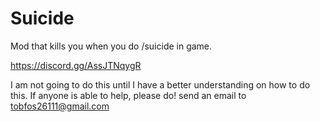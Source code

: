 # Suicide
Mod that kills you when you do /suicide in game.

https://discord.gg/AssJTNqygR

I am not going to do this until I have a better understanding on how to do this. If anyone is able to help, please do! send an email to tobfos26111@gmail.com
